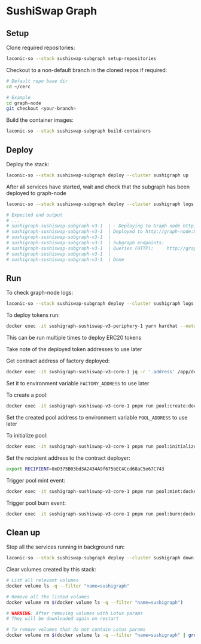 # SushiSwap Graph

## Setup

Clone required repositories:

```bash
laconic-so --stack sushiswap-subgraph setup-repositories
```

Checkout to a non-default branch in the cloned repos if required:

```bash
# Default repo base dir
cd ~/cerc

# Example
cd graph-node
git checkout <your-branch>
```

Build the container images:

```bash
laconic-so --stack sushiswap-subgraph build-containers
```

## Deploy

Deploy the stack:

```bash
laconic-so --stack sushiswap-subgraph deploy --cluster sushigraph up
```

After all services have started, wait and check that the subgraph has been deployed to graph-node

```bash
laconic-so --stack sushiswap-subgraph deploy --cluster sushigraph logs -f sushiswap-subgraph-v3

# Expected end output
# ...
# sushigraph-sushiswap-subgraph-v3-1  | - Deploying to Graph node http://graph-node:8020/
# sushigraph-sushiswap-subgraph-v3-1  | Deployed to http://graph-node:8000/subgraphs/name/sushiswap/v3-lotus/graphql
# sushigraph-sushiswap-subgraph-v3-1  |
# sushigraph-sushiswap-subgraph-v3-1  | Subgraph endpoints:
# sushigraph-sushiswap-subgraph-v3-1  | Queries (HTTP):     http://graph-node:8000/subgraphs/name/sushiswap/v3-lotus
# sushigraph-sushiswap-subgraph-v3-1  |
# sushigraph-sushiswap-subgraph-v3-1  | Done
```

## Run

To check graph-node logs:
```bash
laconic-so --stack sushiswap-subgraph deploy --cluster sushigraph logs -f graph-node
```

To deploy tokens run:
```bash
docker exec -it sushigraph-sushiswap-v3-periphery-1 yarn hardhat --network docker deploy --tags TestERC20
```
This can be run multiple times to deploy ERC20 tokens

Take note of the deployed token addresses to use later

Get contract address of factory deployed:
```bash
docker exec -it sushigraph-sushiswap-v3-core-1 jq -r '.address' /app/deployments/docker/UniswapV3Factory.json
```
Set it to environment variable `FACTORY_ADDRESS` to use later

To create a pool:
```bash
docker exec -it sushigraph-sushiswap-v3-core-1 pnpm run pool:create:docker --factory $FACTORY_ADDRESS --token0 $TOKEN1_ADDRESS --token1 $TOKEN2_ADDRESS --fee 500
```

Set the created pool address to environment variable `POOL_ADDRESS` to use later

To initialize pool:
```bash
docker exec -it sushigraph-sushiswap-v3-core-1 pnpm run pool:initialize:docker --sqrt-price 4295128939 --pool $POOL_ADDRESS
```

Set the recipient address to the contract deployer:
```bash
export RECIPIENT=0xD375B03bd3A2434A9f675bEC4Ccd68aC5e67C743
```

Trigger pool mint event:
```bash
docker exec -it sushigraph-sushiswap-v3-core-1 pnpm run pool:mint:docker --pool $POOL_ADDRESS --recipient $RECIPIENT --amount 10
```

Trigger pool burn event:
```bash
docker exec -it sushigraph-sushiswap-v3-core-1 pnpm run pool:burn:docker --pool $POOL_ADDRESS --amount 10
```

## Clean up

Stop all the services running in background run:

```bash
laconic-so --stack sushiswap-subgraph deploy --cluster sushigraph down
```

Clear volumes created by this stack:

```bash
# List all relevant volumes
docker volume ls -q --filter "name=sushigraph"

# Remove all the listed volumes
docker volume rm $(docker volume ls -q --filter "name=sushigraph")

# WARNING: After removing volumes with Lotus params
# They will be downloaded again on restart

# To remove volumes that do not contain Lotus params
docker volume rm $(docker volume ls -q --filter "name=sushigraph" | grep -v "params$")
```
